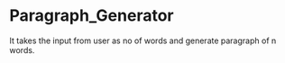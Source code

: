 # Paragraph_Generator
It takes the input from user as no of words and generate paragraph of n words.
